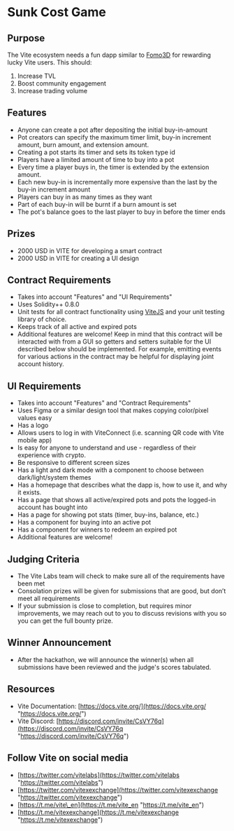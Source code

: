# Sunk Cost Game

## Purpose

The Vite ecosystem needs a fun dapp similar to [Fomo3D](https://fomo3d.hostedwiki.co/) for rewarding lucky Vite users. This should:
1. Increase TVL
2. Boost community engagement
3. Increase trading volume

## Features
- Anyone can create a pot after depositing the initial buy-in-amount
- Pot creators can specify the maximum timer limit, buy-in increment amount, burn amount, and extension amount.
- Creating a pot starts its timer and sets its token type id
- Players have a limited amount of time to buy into a pot
- Every time a player buys in, the timer is extended by the extension amount.
- Each new buy-in is incrementally more expensive than the last by the buy-in increment amount
- Players can buy in as many times as they want
- Part of each buy-in will be burnt if a burn amount is set
- The pot's balance goes to the last player to buy in before the timer ends
<!-- - We can call it Fomo3Vite, and make the deposit 3 Vite at a time -->

## Prizes
- 2000 USD in VITE for developing a smart contract
- 2000 USD in VITE for creating a UI design

## Contract Requirements
- Takes into account "Features" and "UI Requirements"
- Uses Solidity++ 0.8.0
- Unit tests for all contract functionality using [ViteJS](https://github.com/vitelabs/vite.js "https://github.com/vitelabs/vite.js") and your unit testing library of choice.
- Keeps track of all active and expired pots
- Additional features are welcome! Keep in mind that this contract will be interacted with from a GUI so getters and setters suitable for the UI described below should be implemented. For example, emitting events for various actions in the contract may be helpful for displaying joint account history.

## UI Requirements
- Takes into account "Features" and "Contract Requirements"
- Uses Figma or a similar design tool that makes copying color/pixel values easy
- Has a logo
- Allows users to log in with ViteConnect (i.e. scanning QR code with Vite mobile app)
- Is easy for anyone to understand and use - regardless of their experience with crypto.
- Be responsive to different screen sizes
- Has a light and dark mode with a component to choose between dark/light/system themes
- Has a homepage that describes what the dapp is, how to use it, and why it exists.
- Has a page that shows all active/expired pots and pots the logged-in account has bought into
- Has a page for showing pot stats (timer, buy-ins, balance, etc.)
- Has a component for buying into an active pot
- Has a component for winners to redeem an expired pot
- Additional features are welcome!

## Judging Criteria
- The Vite Labs team will check to make sure all of the requirements have been met
- Consolation prizes will be given for submissions that are good, but don’t meet all requirements
- If your submission is close to completion, but requires minor improvements, we may reach out to you to discuss revisions with you so you can get the full bounty prize.

## Winner Announcement
- After the hackathon, we will announce the winner(s) when all submissions have been reviewed and the judge's scores tabulated.

## Resources
- Vite Documentation: [https://docs.vite.org/](https://docs.vite.org/ "https://docs.vite.org/")
- Vite Discord: [https://discord.com/invite/CsVY76q](https://discord.com/invite/CsVY76q "https://discord.com/invite/CsVY76q")

## Follow Vite on social media
- [https://twitter.com/vitelabs](https://twitter.com/vitelabs "https://twitter.com/vitelabs")
- [https://twitter.com/vitexexchange](https://twitter.com/vitexexchange "https://twitter.com/vitexexchange")
- [https://t.me/vite\_en](https://t.me/vite_en "https://t.me/vite_en")
- [https://t.me/vitexexchange](https://t.me/vitexexchange "https://t.me/vitexexchange")